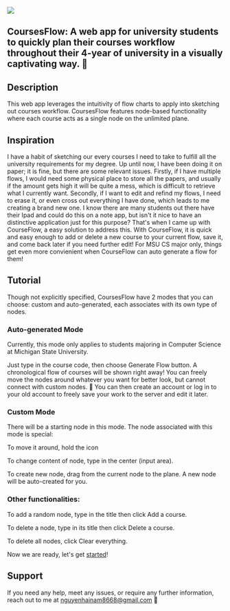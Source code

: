![](https://github.com/Euclid0192/CourseFlowFE/blob/main/src/assets/flow.gif) 
## CoursesFlow: A web app for university students to quickly plan their courses workflow throughout their 4-year of university in a visually captivating way.  📆

## Description
This web app leverages the intuitivity of flow charts to apply into sketching out courses workflow. CoursesFlow features node-based functionality where each course acts as a single node on the unlimited plane.

## Inspiration
I have a habit of sketching our every courses I need to take to fulfill all the university requirements for my degree. Up until now, I have been doing it on paper; it is fine, but there are some relevant issues. Firstly, if I have multiple flows, I would need some physical place to store all the papers, and usually if the amount gets high it will be quite a mess, which is difficult to retrieve what I currently want. Secondly, if I want to edit and refind my flows, I need to erase it, or even cross out everything I have done, which leads to me creating a brand new one. I know there are many students out there have their Ipad and could do this on a note app, but isn't it nice to have an distinctive application just for this purpose? That's when I came up with CourseFlow, a easy solution to address this. With CourseFlow, it is quick and easy enough to add or delete a new course to your current flow, save it, and come back later if you need further edit! For MSU CS major only, things get even more convienient when CourseFlow can auto generate a flow for them!

## Tutorial
Though not explicitly specified, CoursesFlow have 2 modes that you can choose: custom and auto-generated, each associates with its own type of nodes.

### Auto-generated Mode 
Currently, this mode only applies to students majoring in Computer Science at Michigan State University.

Just type in the course code, then choose Generate Flow button. A chronological flow of courses will be shown right away! You can freely move the nodes around whatever you want for better look, but cannot connect with custom nodes. 🤩 You can then create an account or log in to your old account to freely save your work to the server and edit it later.

### Custom Mode 
There will be a starting node in this mode. The node associated with this mode is special:

To move it around, hold the icon

To change content of node, type in the center (input area).

To create new node, drag from the current node to the plane. A new node will be auto-created for you.

### Other functionalities:
To add a random node, type in the title then click Add a course.

To delete a node, type in its title then click Delete a course.

To delete all nodes, click Clear everything.


Now we are ready, let's get [started](https://courseflowfe.onrender.com)! 

## Support
If you need any help, meet any issues, or require any further information, reach out to me at nguyenhainam8668@gmail.com 📨
